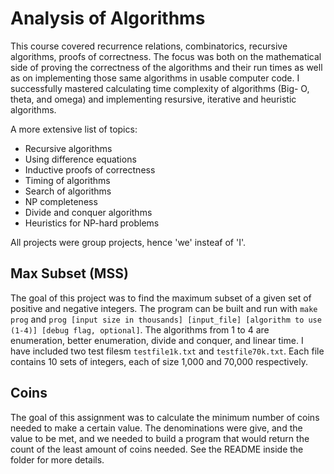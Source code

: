 # Analysis of Algorithms
This course covered recurrence relations, combinatorics, recursive algorithms, proofs of correctness. The focus was both on the mathematical side of proving the correctness of the algorithms and their run times as well as on implementing those same algorithms in usable computer code. I successfully mastered calculating time complexity of algorithms (Big- O, theta, and omega) and implementing resursive, iterative and heuristic algorithms.

A more extensive list of topics:
* Recursive algorithms
* Using difference equations
* Inductive proofs of correctness
* Timing of algorithms
* Search of algorithms
* NP completeness
* Divide and conquer algorithms
* Heuristics for NP-hard problems

All projects were group projects, hence 'we' insteaf of 'I'.

## Max Subset (MSS)
The goal of this project was to find the maximum subset of a given set of positive and negative integers. The program can be built and run with ``make prog`` and ``prog [input size in thousands] [input_file] [algorithm to use (1-4)] [debug flag, optional]``. The algorithms from 1 to 4 are enumeration, better enumeration, divide and conquer, and linear time. I have included two test filesm ``testfile1k.txt`` and ``testfile70k.txt``. Each file contains 10 sets of integers, each of size 1,000 and 70,000 respectively.

## Coins
The goal of this assignment was to calculate the minimum number of coins needed to make a certain value. The denominations were give, and the value to be met, and we needed to build a program that would return the count of the least amount of coins needed. See the README inside the folder for more details.
